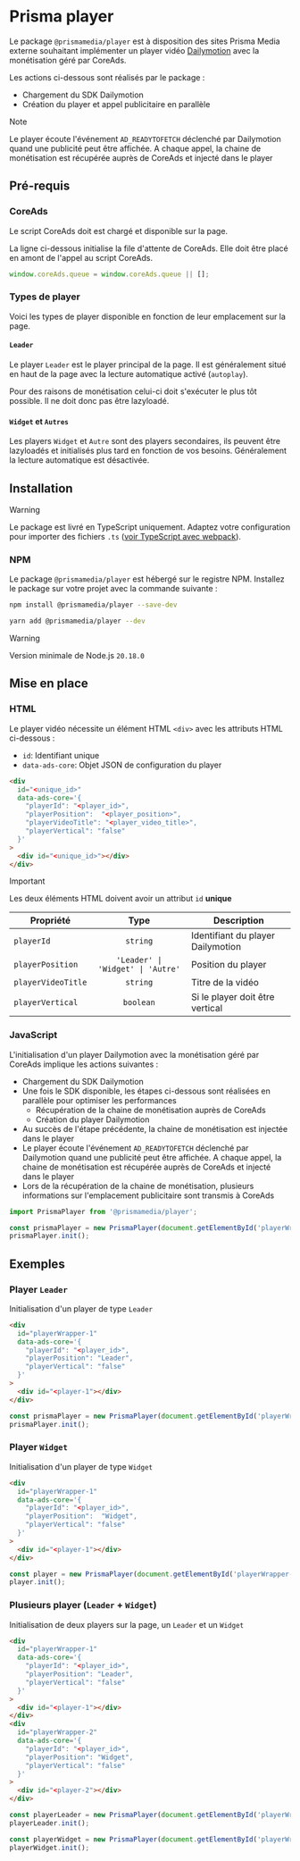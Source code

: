 # Prisma player

Le package `@prismamedia/player` est à disposition des sites Prisma Media externe souhaitant implémenter un player vidéo [Dailymotion](https://developers.dailymotion.com/sdk/player-sdk/web/) avec la monétisation géré par CoreAds.

Les actions ci-dessous sont réalisés par le package :

- Chargement du SDK Dailymotion
- Création du player et appel publicitaire en parallèle

> [!NOTE]
> Le player écoute l'événement `AD_READYTOFETCH` déclenché par Dailymotion quand une publicité peut être affichée. A chaque appel, la chaine de monétisation est récupérée auprès de CoreAds et injecté dans le player

## Pré-requis

### CoreAds

Le script CoreAds doit est chargé et disponible sur la page.

La ligne ci-dessous initialise la file d'attente de CoreAds. Elle doit être placé en amont de l'appel au script CoreAds.

```js
window.coreAds.queue = window.coreAds.queue || [];
```

### Types de player

Voici les types de player disponible en fonction de leur emplacement sur la page.

#### `Leader`

Le player `Leader` est le player principal de la page. Il est généralement situé en haut de la page avec la lecture automatique activé (`autoplay`).

Pour des raisons de monétisation celui-ci doit s'exécuter le plus tôt possible. Il ne doit donc pas être lazyloadé.

#### `Widget` et `Autres`

Les players `Widget` et `Autre` sont des players secondaires, ils peuvent être lazyloadés et initialisés plus tard en fonction de vos besoins. Généralement la lecture automatique est désactivée.

## Installation

> [!WARNING]
> Le package est livré en TypeScript uniquement. Adaptez votre configuration pour importer des fichiers `.ts` ([voir TypeScript avec webpack](https://webpack.js.org/guides/typescript)).

### NPM

Le package `@prismamedia/player` est hébergé sur le registre NPM. Installez le package sur votre projet avec la commande suivante :

```bash
npm install @prismamedia/player --save-dev
```

```bash
yarn add @prismamedia/player --dev
```

> [!WARNING]
> Version minimale de Node.js `20.18.0`

## Mise en place

### HTML

Le player vidéo nécessite un élément HTML `<div>` avec les attributs HTML ci-dessous :

- `id`: Identifiant unique
- `data-ads-core`: Objet JSON de configuration du player

```html
<div
  id="<unique_id>"
  data-ads-core='{
    "playerId": "<player_id>",
    "playerPosition":  "<player_position>",
    "playerVideoTitle": "<player_video_title>",
    "playerVertical": "false"
  }'
>
  <div id="<unique_id>"></div>
</div>
```

> [!IMPORTANT]
> Les deux éléments HTML doivent avoir un attribut `id` **unique**

| Propriété          |               Type                | Description                       |
| ------------------ | :-------------------------------: | --------------------------------- |
| `playerId`         |             `string`              | Identifiant du player Dailymotion |
| `playerPosition`   | `'Leader' \| 'Widget' \| 'Autre'` | Position du player                |
| `playerVideoTitle` |             `string`              | Titre de la vidéo                 |
| `playerVertical`   |             `boolean`             | Si le player doit être vertical   |

### JavaScript

L'initialisation d'un player Dailymotion avec la monétisation géré par CoreAds implique les actions suivantes :

- Chargement du SDK Dailymotion
- Une fois le SDK disponible, les étapes ci-dessous sont réalisées en parallèle pour optimiser les performances
  - Récupération de la chaine de monétisation auprès de CoreAds
  - Création du player Dailymotion
- Au succès de l'étape précédente, la chaine de monétisation est injectée dans le player
- Le player écoute l'événement `AD_READYTOFETCH` déclenché par Dailymotion quand une publicité peut être affichée. A chaque appel, la chaine de monétisation est récupérée auprès de CoreAds et injecté dans le player
- Lors de la récupération de la chaine de monétisation, plusieurs informations sur l'emplacement publicitaire sont transmis à CoreAds

```js
import PrismaPlayer from '@prismamedia/player';

const prismaPlayer = new PrismaPlayer(document.getElementById('playerWrapper-1'));
prismaPlayer.init();
```

## Exemples

### Player `Leader`

Initialisation d'un player de type `Leader`

```html
<div
  id="playerWrapper-1"
  data-ads-core='{
    "playerId": "<player_id>",
    "playerPosition": "Leader",
    "playerVertical": "false"
  }'
>
  <div id="<player-1"></div>
</div>
```

```js
const prismaPlayer = new PrismaPlayer(document.getElementById('playerWrapper-1'));
prismaPlayer.init();
```

### Player `Widget`

Initialisation d'un player de type `Widget`

```html
<div
  id="playerWrapper-1"
  data-ads-core='{
    "playerId": "<player_id>",
    "playerPosition":  "Widget",
    "playerVertical": "false"
  }'
>
  <div id="<player-1"></div>
</div>
```

```js
const player = new PrismaPlayer(document.getElementById('playerWrapper-1'));
player.init();
```

### Plusieurs player (`Leader` + `Widget`)

Initialisation de deux players sur la page, un `Leader` et un `Widget`

```html
<div
  id="playerWrapper-1"
  data-ads-core='{
    "playerId": "<player_id>",
    "playerPosition": "Leader",
    "playerVertical": "false"
  }'
>
  <div id="<player-1"></div>
</div>
<div
  id="playerWrapper-2"
  data-ads-core='{
    "playerId": "<player_id>",
    "playerPosition": "Widget",
    "playerVertical": "false"
  }'
>
  <div id="<player-2"></div>
</div>
```

```js
const playerLeader = new PrismaPlayer(document.getElementById('playerWrapper-1'));
playerLeader.init();

const playerWidget = new PrismaPlayer(document.getElementById('playerWrapper2'));
playerWidget.init();
```
